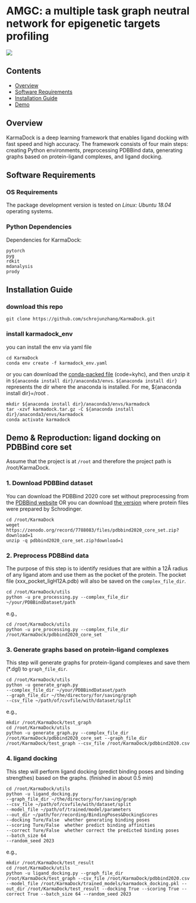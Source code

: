 # AMGC: a multiple task graph neutral network for epigenetic targets profiling 

![](https://https://github.com/shukai1997/AMGC/blob/main/Figure1.png)

## Contents

- [Overview](#overview)
- [Software Requirements](#software-requirements)
- [Installation Guide](#installation-guide)
- [Demo](#demo--reproduction-ligand-docking-on-pdbbind-core-set)

## Overview 

KarmaDock is a deep learning framework that enables ligand docking with fast speed and high accuracy. The framework consists of four main steps: creating Python environments, preprocessing PDBBind data, generating graphs based on protein-ligand complexes, and ligand docking.

## Software Requirements

### OS Requirements

The package development version is tested on *Linux: Ubuntu 18.04* operating systems.

### Python Dependencies

Dependencies for KarmaDock:

```
pytorch
pyg
rdkit
mdanalysis
prody 
```

## Installation Guide

### download this repo

```
git clone https://github.com/schrojunzhang/KarmaDock.git
```

### install karmadock_env

you can install the env via yaml file

```
cd KarmaDock
conda env create -f karmadock_env.yaml
```

or you can download the [conda-packed file](https://pan.baidu.com/s/1_Pzr8ZxnmfgwPkr8iiaO4Q?pwd=kyhc) (code=kyhc), and then unzip it in `${anaconda install dir}/anaconda3/envs`. `${anaconda install dir}` represents the dir where the anaconda is installed. For me, ${anaconda install dir}=/root . 

```
mkdir ${anaconda install dir}/anaconda3/envs/karmadock 
tar -xzvf karmadock.tar.gz -C ${anaconda install dir}/anaconda3/envs/karmadock
conda activate karmadock
```

## Demo & Reproduction: ligand docking on PDBBind core set

Assume that the project is at `/root` and therefore the project path is /root/KarmaDock.

### 1. Download PDBBind dataset

You can download the PDBBind 2020 core set without preprocessing from the [PDBBind website](http://pdbbind.org.cn/index.php)
OR you can download [the version](https://zenodo.org/record/7788083/files/pdbbind2020_core_set.zip?download=1) where protein files were prepared by Schrodinger. 
```
cd /root/KarmaDock
weget https://zenodo.org/record/7788083/files/pdbbind2020_core_set.zip?download=1
unzip -q pdbbind2020_core_set.zip?download=1
```

### 2. Preprocess PDBBind data

The purpose of this step is to identify residues that are within a 12Å radius of any ligand atom and use them as the pocket of the protein. The pocket file (xxx_pocket_ligH12A.pdb) will also be saved on the `complex_file_dir`.

```
cd /root/KarmaDock/utils 
python -u pre_processing.py --complex_file_dir ~/your/PDBBindDataset/path
```
e.g.,
```
cd /root/KarmaDock/utils 
python -u pre_processing.py --complex_file_dir /root/KarmaDock/pdbbind2020_core_set
```

### 3. Generate graphs based on protein-ligand complexes

This step will generate graphs for protein-ligand complexes and save them (*.dgl) to `graph_file_dir`.

```
cd /root/KarmaDock/utils 
python -u generate_graph.py 
--complex_file_dir ~/your/PDBBindDataset/path 
--graph_file_dir ~/the/directory/for/saving/graph 
--csv_file ~/path/of/csvfile/with/dataset/split
```
e.g.,
```
mkdir /root/KarmaDock/test_graph
cd /root/KarmaDock/utils 
python -u generate_graph.py --complex_file_dir /root/KarmaDock/pdbbind2020_core_set --graph_file_dir /root/KarmaDock/test_graph --csv_file /root/KarmaDock/pdbbind2020.csv
```

### 4. ligand docking

This step will perform ligand docking (predict binding poses and binding strengthes) based on the graphs. (finished in about 0.5 min)

```
cd /root/KarmaDock/utils 
python -u ligand_docking.py 
--graph_file_dir ~/the/directory/for/saving/graph 
--csv_file ~/path/of/csvfile/with/dataset/split 
--model_file ~/path/of/trained/model/parameters 
--out_dir ~/path/for/recording/BindingPoses&DockingScores 
--docking Ture/False  whether generating binding poses
--scoring Ture/False  whether predict binding affinities
--correct Ture/False  whether correct the predicted binding poses
--batch_size 64 
--random_seed 2023 
```
e.g.,
```
mkdir /root/KarmaDock/test_result
cd /root/KarmaDock/utils 
python -u ligand_docking.py --graph_file_dir /root/KarmaDock/test_graph --csv_file /root/KarmaDock/pdbbind2020.csv --model_file /root/KarmaDock/trained_models/karmadock_docking.pkl --out_dir /root/KarmaDock/test_result --docking True --scoring True --correct True --batch_size 64 --random_seed 2023
```
